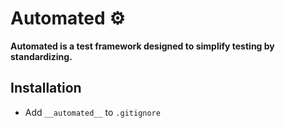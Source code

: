 # Automated ⚙️

**Automated is a test framework designed to simplify testing by standardizing.**

## Installation

- Add `__automated__` to `.gitignore`
